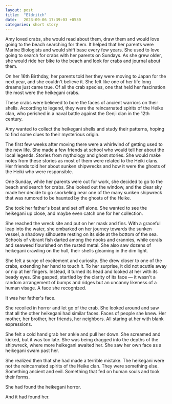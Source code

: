 ```yaml
---
layout: post
title:  "Eldritch"
date:   2023-09-06 17:39:03 +0530
categories: short story
---
```

Amy loved crabs, she would read about them, draw them and would love going to the beach searching for them. It helped that her parents were Marine Biologists and would shift base every few years. She used to love going to search for crabs with her parents on Sundays. As she grew older, she would ride her bike to the beach and look for crabs and journal about them.

On her 16th Birthday, her parents told her they were moving to Japan for the next year, and she couldn't believe it. She felt like one of her life long dreams just came true. Of all the crab species, one that held her fascination the most were the heikegani crabs.

These crabs were believed to bore the faces of ancient warriors on their shells. According to legend, they were the reincarnated spirits of the Heike clan, who perished in a naval battle against the Genji clan in the 12th century.

Amy wanted to collect the heikegani shells and study their patterns, hoping to find some clues to their mysterious origin.

The first few weeks after moving there were a whirlwind of getting used to the new life. She made a few friends at school who would tell her about the local legends. Stories from mythology and ghost stories. She would make notes from these stories as most of them were related to the Heiki clans. Her friends told her about sunken shipwrecks and how it were the ghosts of the Heiki who were responsible.

One Sunday, while her parents were out for work, she decided to go to the beach and search for crabs. She looked out the window, and the clear sky made her decide to go snorkeling near one of the many sunken shipwreck that was rumored to be haunted by the ghosts of the Heike.

She took her father's boat and set off alone. She wanted to see the heikegani up close, and maybe even catch one for her collection.

She reached the wreck site and put on her mask and fins. With a graceful leap into the water, she embarked on her journey towards the sunken vessel, a shadowy silhouette resting on its side at the bottom of the sea. Schools of vibrant fish darted among the nooks and crannies, while corals and seaweed flourished on the rusted metal. She also saw dozens of heikegani crawling on the hull, their shells gleaming in the dim light.

She felt a surge of excitement and curiosity. She drew closer to one of the crabs, extending her hand to touch it. To her surprise, it did not scuttle away or nip at her fingers. Instead, it turned its head and looked at her with its beady eyes. She gasped, startled by the clarity of its face — it wasn't a random arrangement of bumps and ridges but an uncanny likeness of a human visage. A face she recognized.

It was her father's face.

She recoiled in horror and let go of the crab. She looked around and saw that all the other heikegani had similar faces. Faces of people she knew. Her mother, her brother, her friends, her neighbors. All staring at her with blank expressions.

She felt a cold hand grab her ankle and pull her down. She screamed and kicked, but it was too late. She was being dragged into the depths of the shipwreck, where more heikegani awaited her. She saw her own face as a heikegani swam past her.

She realized then that she had made a terrible mistake. The heikegani were not the reincarnated spirits of the Heike clan. They were something else. Something ancient and evil. Something that fed on human souls and took their forms.

She had found the heikegani horror.

And it had found her.
